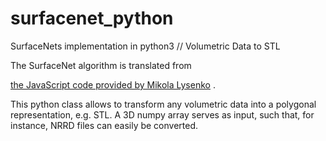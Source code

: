 # surfacenet_python
SurfaceNets implementation in python3 // Volumetric Data to STL

The SurfaceNet algorithm is translated from 

[the JavaScript code provided by Mikola Lysenko](https://github.com/mikolalysenko/mikolalysenko.github.com/blob/master/Isosurface/js/surfacenets.js) .

This python class allows to transform any volumetric data into a polygonal representation, e.g. STL.
A 3D numpy array serves as input, such that, for instance, NRRD files can easily be converted.
